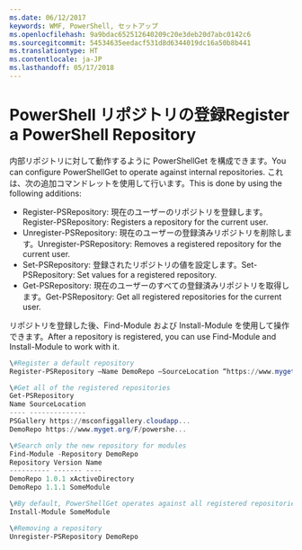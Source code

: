 ```yaml
---
ms.date: 06/12/2017
keywords: WMF, PowerShell, セットアップ
ms.openlocfilehash: 9a9bdac652512640209c20e3deb20d7abc0142c6
ms.sourcegitcommit: 54534635eedacf531d8d6344019dc16a50b8b441
ms.translationtype: HT
ms.contentlocale: ja-JP
ms.lasthandoff: 05/17/2018
---
```

# <a name="register-a-powershell-repository"></a><span data-ttu-id="c0c07-102">PowerShell リポジトリの登録</span><span class="sxs-lookup"><span data-stu-id="c0c07-102">Register a PowerShell Repository</span></span>
<span data-ttu-id="c0c07-103">内部リポジトリに対して動作するように PowerShellGet を構成できます。</span><span class="sxs-lookup"><span data-stu-id="c0c07-103">You can configure PowerShellGet to operate against internal repositories.</span></span> <span data-ttu-id="c0c07-104">これは、次の追加コマンドレットを使用して行います。</span><span class="sxs-lookup"><span data-stu-id="c0c07-104">This is done by using the following additions:</span></span>
- <span data-ttu-id="c0c07-105">Register-PSRepository: 現在のユーザーのリポジトリを登録します。</span><span class="sxs-lookup"><span data-stu-id="c0c07-105">Register-PSRepository: Registers a repository for the current user.</span></span>
- <span data-ttu-id="c0c07-106">Unregister-PSRepository: 現在のユーザーの登録済みリポジトリを削除します。</span><span class="sxs-lookup"><span data-stu-id="c0c07-106">Unregister-PSRepository: Removes a registered repository for the current user.</span></span>
- <span data-ttu-id="c0c07-107">Set-PSRepository: 登録されたリポジトリの値を設定します。</span><span class="sxs-lookup"><span data-stu-id="c0c07-107">Set-PSRepository: Set values for a registered repository.</span></span>
- <span data-ttu-id="c0c07-108">Get-PSRepository: 現在のユーザーのすべての登録済みリポジトリを取得します。</span><span class="sxs-lookup"><span data-stu-id="c0c07-108">Get-PSRepository: Get all registered repositories for the current user.</span></span>

<span data-ttu-id="c0c07-109">リポジトリを登録した後、Find-Module および Install-Module を使用して操作できます。</span><span class="sxs-lookup"><span data-stu-id="c0c07-109">After a repository is registered, you can use Find-Module and Install-Module to work with it.</span></span>

```powershell
\#Register a default repository
Register-PSRepository –Name DemoRepo –SourceLocation “https://www.myget.org/F/powershellgetdemo/api/v2” –PublishLocation “<https://www.myget.org/F/powershellgetdemo/api/v2>/package” –InstallationPolicy –Trusted

\#Get all of the registered repositories
Get-PSRepository
Name SourceLocation
---- --------------
PSGallery https://msconfiggallery.cloudapp...
DemoRepo https://www.myget.org/F/powershe...

\#Search only the new repository for modules
Find-Module -Repository DemoRepo
Repository Version Name
---------- ------- ----
DemoRepo 1.0.1 xActiveDirectory
DemoRepo 1.1.1 SomeModule

\#By default, PowerShellGet operates against all registered repositories when none is specified. In this example, the “SomeModule” module is installed from the DemoRepo.
Install-Module SomeModule

\#Removing a repository
Unregister-PSRepository DemoRepo
```
